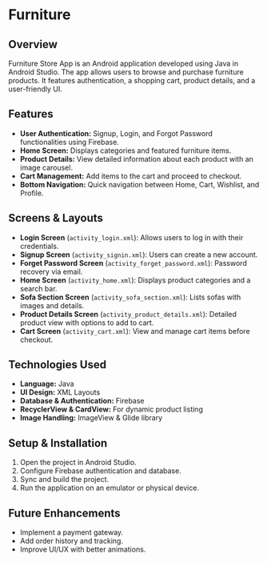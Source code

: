 # Furniture



## Overview
Furniture Store App is an Android application developed using Java in Android Studio. The app allows users to browse and purchase furniture products. It features authentication, a shopping cart, product details, and a user-friendly UI.

## Features
- **User Authentication:** Signup, Login, and Forgot Password functionalities using Firebase.
- **Home Screen:** Displays categories and featured furniture items.
- **Product Details:** View detailed information about each product with an image carousel.
- **Cart Management:** Add items to the cart and proceed to checkout.
- **Bottom Navigation:** Quick navigation between Home, Cart, Wishlist, and Profile.

## Screens & Layouts
- **Login Screen** (`activity_login.xml`): Allows users to log in with their credentials.
- **Signup Screen** (`activity_signin.xml`): Users can create a new account.
- **Forget Password Screen** (`activity_forget_password.xml`): Password recovery via email.
- **Home Screen** (`activity_home.xml`): Displays product categories and a search bar.
- **Sofa Section Screen** (`activity_sofa_section.xml`): Lists sofas with images and details.
- **Product Details Screen** (`activity_product_details.xml`): Detailed product view with options to add to cart.
- **Cart Screen** (`activity_cart.xml`): View and manage cart items before checkout.

## Technologies Used
- **Language:** Java
- **UI Design:** XML Layouts
- **Database & Authentication:** Firebase
- **RecyclerView & CardView:** For dynamic product listing
- **Image Handling:** ImageView & Glide library

## Setup & Installation
1. Open the project in Android Studio.
2. Configure Firebase authentication and database.
3. Sync and build the project.
4. Run the application on an emulator or physical device.

## Future Enhancements
- Implement a payment gateway.
- Add order history and tracking.
- Improve UI/UX with better animations.



